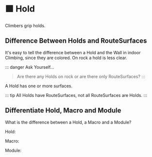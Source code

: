 # 🟩 <envi>Hold</envi>

Climbers grip holds.

## Difference Between Holds and RouteSurfaces

It's easy to tell the difference between a Hold and the Wall in indoor Climbing, since they are colored. On rock a hold is less clear.

::: danger Ask Yourself...
> Are there any Holds on rock or are there only RouteSurfaces?
:::

A Hold has one or more surfaces. 

::: tip
All Holds have RouteSurfaces, not all RouteSurfaces are Holds.
:::


## Differentiate Hold, Macro and Module

What is the difference between a Hold, a Macro and a Module?

Hold:

Macro:

Module: